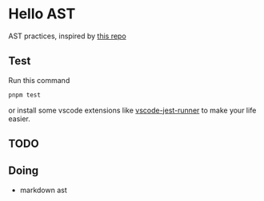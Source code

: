 # Hello AST

AST practices, inspired by [this repo](https://github.com/jamiebuilds/the-super-tiny-compiler)

## Test

Run this command

```bash
pnpm test
```

or install some vscode extensions like [vscode-jest-runner](https://marketplace.visualstudio.com/items?itemName=firsttris.vscode-jest-runner) to make your life easier.

## TODO

## Doing

- markdown ast
